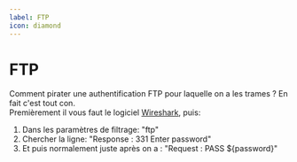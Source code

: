 ```yaml
---
label: FTP
icon: diamond
---
```


# FTP
Comment pirater une authentification FTP pour laquelle on a les trames ? En fait c'est tout con.<br>
Premièrement il vous faut le logiciel [Wireshark](https://www.wireshark.org/), puis: 

1. Dans les paramètres de filtrage: "ftp"
2. Chercher la ligne: "Response : 331 Enter password"
3. Et puis normalement juste après on a : "Request : PASS ${password}"

